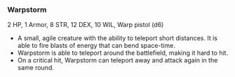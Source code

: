 ### Warpstorm

2 HP, 1 Armor, 8 STR, 12 DEX, 10 WIL, Warp pistol (d6)

- A small, agile creature with the ability to teleport short distances. It is able to fire blasts of energy that can bend space-time.
- Warpstorm is able to teleport around the battlefield, making it hard to hit.
- On a critical hit, Warpstorm can teleport away and attack again in the same round.

